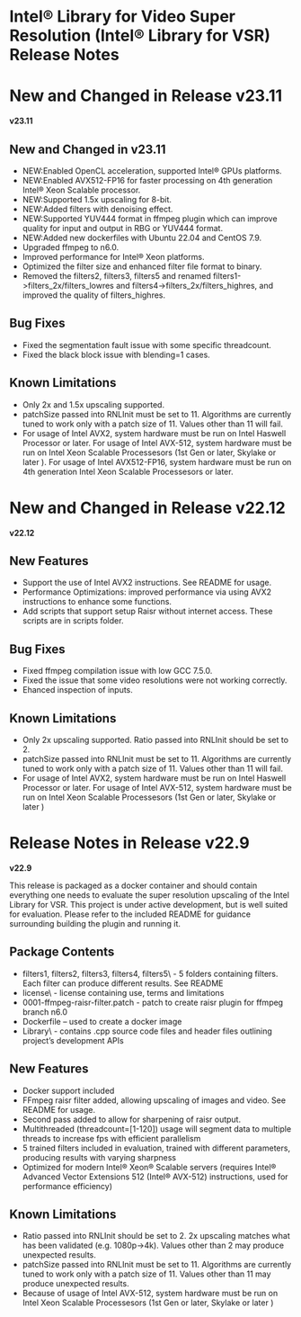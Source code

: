 # Intel® Library for Video Super Resolution (Intel® Library for VSR) Release Notes

# New and Changed in Release v23.11

**v23.11**

## New and Changed in v23.11
- NEW:Enabled OpenCL acceleration, supported Intel® GPUs platforms.
- NEW:Enabled AVX512-FP16 for faster processing on 4th generation Intel® Xeon Scalable processor.
- NEW:Supported 1.5x upscaling for 8-bit.
- NEW:Added filters with denoising effect.
- NEW:Supported YUV444 format in ffmpeg plugin which can improve quality for input and output in RBG or YUV444 format.
- NEW:Added new dockerfiles with Ubuntu 22.04 and CentOS 7.9.
- Upgraded ffmpeg to n6.0.
- Improved performance for Intel® Xeon platforms.
- Optimized the filter size and enhanced filter file format to binary.
- Removed the filters2, filters3, filters5 and renamed filters1->filters_2x/filters_lowres and filters4->filters_2x/filters_highres, and improved the quality of filters_highres.

## Bug Fixes
- Fixed the segmentation fault issue with some specific threadcount.
- Fixed the black block issue with blending=1 cases.

## Known Limitations
- Only 2x and 1.5x upscaling supported.
- patchSize passed into RNLInit must be set to 11. Algorithms are currently tuned to work only with a patch size of 11. Values other than 11 will fail.
- For usage of Intel AVX2, system hardware must be run on Intel Haswell Processor or later. For usage of Intel AVX-512, system hardware must be run on Intel Xeon Scalable Processesors (1st Gen or later, Skylake or later ). For usage of Intel AVX512-FP16, system hardware must be run on 4th generation Intel Xeon Scalable Processesors or later.

# New and Changed in Release v22.12

**v22.12**

## New Features
- Support the use of Intel AVX2 instructions. See README for usage.
- Performance Optimizations: improved performance via using AVX2 instructions to enhance some functions.
- Add scripts that support setup Raisr without internet access. These scripts are in scripts folder.

## Bug Fixes
- Fixed ffmpeg compilation issue with low GCC 7.5.0.
- Fixed the issue that some video resolutions were not working correctly.
- Ehanced inspection of inputs.

## Known Limitations
- Only 2x upscaling supported. Ratio passed into RNLInit should be set to 2.
- patchSize passed into RNLInit must be set to 11. Algorithms are currently tuned to work only with a patch size of 11. Values other than 11 will fail.
- For usage of Intel AVX2, system hardware must be run on Intel Haswell Processor or later. For usage of Intel AVX-512, system hardware must be run on Intel Xeon Scalable Processesors (1st Gen or later, Skylake or later )

# Release Notes in Release v22.9

**v22.9**

This release is packaged as a docker container and should contain everything one needs to evaluate the super resolution upscaling of the Intel Library for VSR.  This project is under active development, but is well suited for evaluation.  Please refer to the included README for guidance surrounding building the plugin and running it.


## Package Contents
- filters1\, filters2\, filters3\, filters4\, filters5\ - 5 folders containing filters.  Each filter can produce different results.  See README
- license\ - license containing use, terms and limitations
- 0001-ffmpeg-raisr-filter.patch  - patch to create raisr plugin for ffmpeg branch n6.0
- Dockerfile – used to create a docker image
- Library\ - contains .cpp source code files and header files outlining project’s development APIs 

## New Features
- Docker support included
- FFmpeg raisr filter added, allowing upscaling of images and video.  See README for usage.
- Second pass added to allow for sharpening of raisr output.
- Multithreaded (threadcount=[1-120]) usage will segment data to multiple threads to increase fps with efficient parallelism
- 5 trained filters included in evaluation, trained with different parameters, producing results with varying sharpness
- Optimized for modern Intel® Xeon® Scalable servers (requires Intel® Advanced Vector Extensions 512 (Intel® AVX-512) instructions, used for performance efficiency)
## Known Limitations
- Ratio passed into RNLInit should be set to 2.  2x upscaling matches what has been validated (e.g. 1080p->4k).  Values other than 2 may produce unexpected results.
- patchSize passed into RNLInit must be set to 11.  Algorithms are currently tuned to work only with a patch size of 11.  Values other than 11 may produce unexpected results.
- Because of usage of Intel AVX-512, system hardware must be run on Intel Xeon Scalable Processesors (1st Gen or later, Skylake or later )
